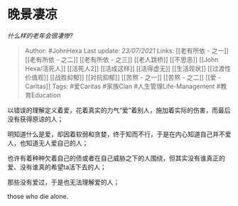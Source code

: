 # 晚景凄凉
*什么样的老年会很凄惨?*

> Author: #JohnHexa
Last update: *23/07/2021* 
Links: [[老有所依 - 之一]] [[老有所依 - 之二]] [[老有所依 - 之三]] [[老人跳桥]] [[不思恶]] [[John Hexa/活死人]] [[活死人2]] [[活成这样]] [[活得虚无]] [[生活现状]] [[过渡性价值观]] [[战胜抑郁]] [[对抗抑郁]] [[苦熬 - 之一]] [[苦熬 - 之二]] [[爱 - Caritas]]
Tags:  #爱Caritas #家族Clan #人生管理Life-Management #教育Education 



以错误的理解定义着爱，花着真实的力气“爱”着别人，施加着实际的伤害，而最后没有获得原谅的人；

明知道什么是爱，却因着软弱和贪婪，终于知而不行，于是在内心知道自己并不爱人，也知道无人爱自己的人；

也许有着种种欠着自己的债或者在自己威胁之下的人围绕，但其实没有谁真正的爱、没有谁真的希望ta活下去的人；

那些没有爱过，于是也无法理解爱的人；

those who die alone.



